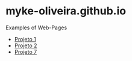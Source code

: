 # myke-oliveira.github.io

Examples of Web-Pages

* [Projeto 1](projeto-1/index.html)
* [Projeto 2](projeto-2/index.html)
* [Projeto 7](projeto-7/index.html)